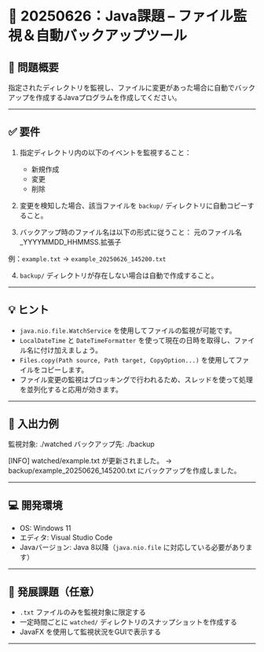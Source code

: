# 📘 20250626：Java課題 – ファイル監視＆自動バックアップツール

## 📝 問題概要

指定されたディレクトリを監視し、ファイルに変更があった場合に自動でバックアップを作成するJavaプログラムを作成してください。

---

## ✅ 要件

1. 指定ディレクトリ内の以下のイベントを監視すること：
   - 新規作成
   - 変更
   - 削除

2. 変更を検知した場合、該当ファイルを `backup/` ディレクトリに自動コピーすること。

3. バックアップ時のファイル名は以下の形式に従うこと：
元のファイル名_YYYYMMDD_HHMMSS.拡張子

例：`example.txt` → `example_20250626_145200.txt`

4. `backup/` ディレクトリが存在しない場合は自動で作成すること。

---

## 💡 ヒント

- `java.nio.file.WatchService` を使用してファイルの監視が可能です。
- `LocalDateTime` と `DateTimeFormatter` を使って現在の日時を取得し、ファイル名に付け加えましょう。
- `Files.copy(Path source, Path target, CopyOption...)` を使用してファイルをコピーします。
- ファイル変更の監視はブロッキングで行われるため、スレッドを使って処理を並列化すると応用が効きます。

---

## 📂 入出力例

監視対象: ./watched
バックアップ先: ./backup

[INFO] watched/example.txt が更新されました。
→ backup/example_20250626_145200.txt にバックアップを作成しました。


---

## 💻 開発環境

- OS: Windows 11
- エディタ: Visual Studio Code
- Javaバージョン: Java 8以降（`java.nio.file` に対応している必要があります）

---

## 🔄 発展課題（任意）

- `.txt` ファイルのみを監視対象に限定する
- 一定時間ごとに `watched/` ディレクトリのスナップショットを作成する
- JavaFX を使用して監視状況をGUIで表示する

---